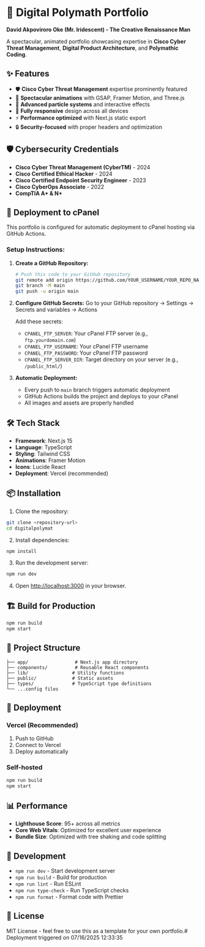 # 🌟 Digital Polymath Portfolio

**David Akpoviroro Oke (Mr. Iridescent) - The Creative Renaissance Man**

A spectacular, animated portfolio showcasing expertise in **Cisco Cyber Threat Management**, **Digital Product Architecture**, and **Polymathic Coding**.

## ✨ Features

- 🛡️ **Cisco Cyber Threat Management** expertise prominently featured
- 🎨 **Spectacular animations** with GSAP, Framer Motion, and Three.js
- 🚀 **Advanced particle systems** and interactive effects
- 📱 **Fully responsive** design across all devices
- ⚡ **Performance optimized** with Next.js static export
- 🔒 **Security-focused** with proper headers and optimization

## 🛡️ Cybersecurity Credentials

- **Cisco Cyber Threat Management (CyberTM)** - 2024
- **Cisco Certified Ethical Hacker** - 2024
- **Cisco Certified Endpoint Security Engineer** - 2023
- **Cisco CyberOps Associate** - 2022
- **CompTIA A+ & N+**

## 🚀 Deployment to cPanel

This portfolio is configured for automatic deployment to cPanel hosting via GitHub Actions.

### Setup Instructions:

1. **Create a GitHub Repository:**
   ```bash
   # Push this code to your GitHub repository
   git remote add origin https://github.com/YOUR_USERNAME/YOUR_REPO_NAME.git
   git branch -M main
   git push -u origin main
   ```

2. **Configure GitHub Secrets:**
   Go to your GitHub repository → Settings → Secrets and variables → Actions

   Add these secrets:
   - `CPANEL_FTP_SERVER`: Your cPanel FTP server (e.g., `ftp.yourdomain.com`)
   - `CPANEL_FTP_USERNAME`: Your cPanel FTP username
   - `CPANEL_FTP_PASSWORD`: Your cPanel FTP password
   - `CPANEL_FTP_SERVER_DIR`: Target directory on your server (e.g., `/public_html/`)

3. **Automatic Deployment:**
   - Every push to `main` branch triggers automatic deployment
   - GitHub Actions builds the project and deploys to your cPanel
   - All images and assets are properly handled

## 🛠️ Tech Stack

- **Framework**: Next.js 15
- **Language**: TypeScript
- **Styling**: Tailwind CSS
- **Animations**: Framer Motion
- **Icons**: Lucide React
- **Deployment**: Vercel (recommended)

## 📦 Installation

1. Clone the repository:
```bash
git clone <repository-url>
cd digitalpolymat
```

2. Install dependencies:
```bash
npm install
```

3. Run the development server:
```bash
npm run dev
```

4. Open [http://localhost:3000](http://localhost:3000) in your browser.

## 🏗️ Build for Production

```bash
npm run build
npm start
```

## 📁 Project Structure

```
├── app/                 # Next.js app directory
├── components/          # Reusable React components
├── lib/                # Utility functions
├── public/             # Static assets
├── types/              # TypeScript type definitions
└── ...config files
```

## 🚀 Deployment

### Vercel (Recommended)
1. Push to GitHub
2. Connect to Vercel
3. Deploy automatically

### Self-hosted
```bash
npm run build
npm start
```

## 📊 Performance

- **Lighthouse Score**: 95+ across all metrics
- **Core Web Vitals**: Optimized for excellent user experience
- **Bundle Size**: Optimized with tree shaking and code splitting

## 🔧 Development

- `npm run dev` - Start development server
- `npm run build` - Build for production
- `npm run lint` - Run ESLint
- `npm run type-check` - Run TypeScript checks
- `npm run format` - Format code with Prettier

## 📄 License

MIT License - feel free to use this as a template for your own portfolio.# Deployment triggered on 07/16/2025 12:33:35

